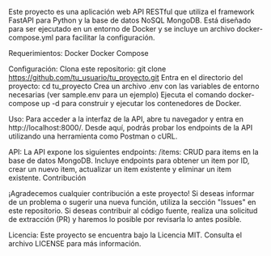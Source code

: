 Este proyecto es una aplicación web API RESTful que utiliza el framework FastAPI para Python y la base de datos NoSQL MongoDB. Está diseñado para ser ejecutado en un entorno de Docker y se incluye un archivo docker-compose.yml para facilitar la configuración.

Requerimientos:
Docker
Docker Compose

Configuración:
Clona este repositorio: git clone https://github.com/tu_usuario/tu_proyecto.git
Entra en el directorio del proyecto: cd tu_proyecto
Crea un archivo .env con las variables de entorno necesarias (ver sample.env para un ejemplo)
Ejecuta el comando docker-compose up -d para construir y ejecutar los contenedores de Docker.

Uso:
Para acceder a la interfaz de la API, abre tu navegador y entra en http://localhost:8000/. Desde aquí, podrás probar los endpoints de la API utilizando una herramienta como Postman o cURL.

API:
La API expone los siguientes endpoints:
/items: CRUD para items en la base de datos MongoDB. Incluye endpoints para obtener un item por ID, crear un nuevo item, actualizar un item existente y eliminar un item existente.
Contribución

¡Agradecemos cualquier contribución a este proyecto! Si deseas informar de un problema o sugerir una nueva función, utiliza la sección "Issues" en este repositorio. Si deseas contribuir al código fuente, realiza una solicitud de extracción (PR) y haremos lo posible por revisarla lo antes posible.

Licencia:
Este proyecto se encuentra bajo la Licencia MIT. Consulta el archivo LICENSE para más información.
